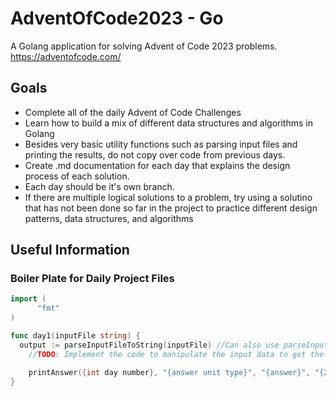 # AdventOfCode2023 - Go
A Golang application for solving Advent of Code 2023 problems.
https://adventofcode.com/
## Goals
- Complete all of the daily Advent of Code Challenges
- Learn how to build a mix of different data structures and algorithms in Golang
- Besides very basic utility functions such as parsing input files and printing the results,
  do not copy over code from previous days.
- Create .md documentation for each day that explains the design process of each solution.
- Each day should be it's own branch.
- If there are multiple logical solutions to a problem, try using a solutino that has not been
  done so far in the project to practice different design patterns, data structures, and algorithms

## Useful Information
  ### Boiler Plate for Daily Project Files
  ``` Go
  import (
        "fmt"
  )
  
  func day1(inputFile string) {
    output := parseInputFileToString(inputFile) //Can also use parseInputFileToInt(inputFile)
	  //TODO: Implement the code to manipulate the input data to get the desired answer below

	  printAnswer({int day number}, "{answer unit type}", "{answer}", "{2nd aut}", "{2nd answer}")
  }
  ```
